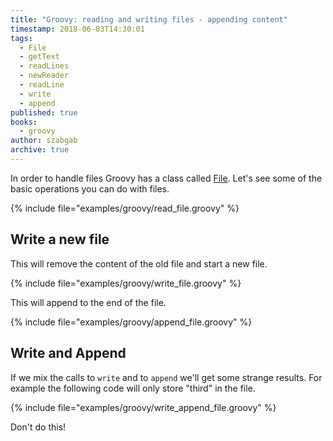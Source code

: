 ```yaml
---
title: "Groovy: reading and writing files - appending content"
timestamp: 2018-06-03T14:30:01
tags:
  - File
  - getText
  - readLines
  - newReader
  - readLine
  - write
  - append
published: true
books:
  - groovy
author: szabgab
archive: true
---
```



In order to handle files Groovy has a class called [File](http://docs.groovy-lang.org/latest/html/groovy-jdk/java/io/File.html). Let's see some of the basic operations you can do with files.


{% include file="examples/groovy/read_file.groovy" %}

## Write a new file

This will remove the content of the old file and start a new file.

{% include file="examples/groovy/write_file.groovy" %}

This will append to the end of the file.

{% include file="examples/groovy/append_file.groovy" %}


## Write and Append

If we mix the calls to `write` and to `append` we'll get some strange results.
For example the following code will only store "third" in the file.

{% include file="examples/groovy/write_append_file.groovy" %}

Don't do this!



